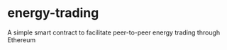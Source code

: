 # energy-trading
A simple smart contract to facilitate peer-to-peer energy trading through Ethereum
